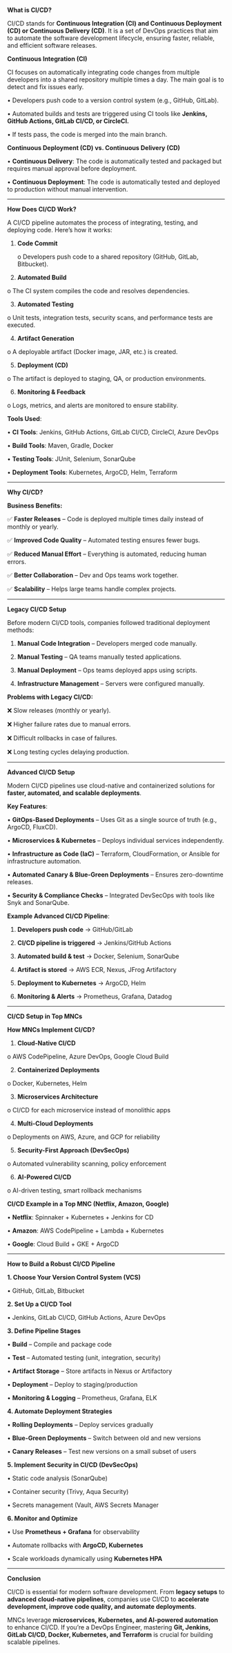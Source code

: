 **What is CI/CD?**

CI/CD stands for **Continuous Integration (CI) and Continuous Deployment (CD) or Continuous Delivery (CD)**. It is a set of DevOps practices that aim to automate the software development lifecycle, ensuring faster, reliable, and efficient software releases.

**Continuous Integration (CI)**

CI focuses on automatically integrating code changes from multiple developers into a shared repository multiple times a day. The main goal is to detect and fix issues early.

• Developers push code to a version control system (e.g., GitHub, GitLab).

• Automated builds and tests are triggered using CI tools like **Jenkins, GitHub Actions, GitLab CI/CD, or CircleCI.**

• If tests pass, the code is merged into the main branch.

**Continuous Deployment (CD) vs. Continuous Delivery (CD)**

  • **Continuous Delivery**: The code is automatically tested and packaged but requires manual approval before deployment.

  • **Continuous Deployment**: The code is automatically tested and deployed to production without manual intervention.

---

**How Does CI/CD Work?**

A CI/CD pipeline automates the process of integrating, testing, and deploying code. Here’s how it works:

1.	**Code Commit**

     o Developers push code to a shared repository (GitHub, GitLab, Bitbucket).

2.	**Automated Build**

o	The CI system compiles the code and resolves dependencies.

3.	**Automated Testing**

o	Unit tests, integration tests, security scans, and performance tests are executed.

4.	**Artifact Generation**

o	A deployable artifact (Docker image, JAR, etc.) is created.

5.	**Deployment (CD)**

o	The artifact is deployed to staging, QA, or production environments.

6.	**Monitoring & Feedback**

o	Logs, metrics, and alerts are monitored to ensure stability.

**Tools Used**:

•	**CI Tools**: Jenkins, GitHub Actions, GitLab CI/CD, CircleCI, Azure DevOps

•	**Build Tools**: Maven, Gradle, Docker

•	**Testing Tools**: JUnit, Selenium, SonarQube

•	**Deployment Tools**: Kubernetes, ArgoCD, Helm, Terraform

---

**Why CI/CD?**

**Business Benefits:**

✅ **Faster Releases** – Code is deployed multiple times daily instead of monthly or yearly.

✅ **Improved Code Quality** – Automated testing ensures fewer bugs.
  
✅ **Reduced Manual Effort** – Everything is automated, reducing human errors.
  
✅ **Better Collaboration** – Dev and Ops teams work together.
  
✅ **Scalability** – Helps large teams handle complex projects.

---

**Legacy CI/CD Setup**

Before modern CI/CD tools, companies followed traditional deployment methods:

1.	**Manual Code Integration** – Developers merged code manually.
  
2.	**Manual Testing** – QA teams manually tested applications.
  
3.	**Manual Deployment** – Ops teams deployed apps using scripts.
	
4.	**Infrastructure Management** – Servers were configured manually.

**Problems with Legacy CI/CD:**

❌ Slow releases (monthly or yearly).

❌ Higher failure rates due to manual errors.

❌ Difficult rollbacks in case of failures.

❌ Long testing cycles delaying production.

---

**Advanced CI/CD Setup**

Modern CI/CD pipelines use cloud-native and containerized solutions for **faster, automated, and scalable deployments**.

**Key Features**:

•	**GitOps-Based Deployments** – Uses Git as a single source of truth (e.g., ArgoCD, FluxCD).

•	**Microservices & Kubernetes** – Deploys individual services independently.

•	**Infrastructure as Code (IaC)** – Terraform, CloudFormation, or Ansible for infrastructure automation.

•	**Automated Canary & Blue-Green Deployments** – Ensures zero-downtime releases.

•	**Security & Compliance Checks** – Integrated DevSecOps with tools like Snyk and SonarQube.

**Example Advanced CI/CD Pipeline**:

1.	**Developers push code** → GitHub/GitLab

2.	**CI/CD pipeline is triggered** → Jenkins/GitHub Actions
  
3.	**Automated build & test** → Docker, Selenium, SonarQube
  
4.	**Artifact is stored** → AWS ECR, Nexus, JFrog Artifactory

5.	**Deployment to Kubernetes** → ArgoCD, Helm

6.	**Monitoring & Alerts** → Prometheus, Grafana, Datadog

---

**CI/CD Setup in Top MNCs**

**How MNCs Implement CI/CD?**

1.	**Cloud-Native CI/CD**

o	AWS CodePipeline, Azure DevOps, Google Cloud Build

2.	**Containerized Deployments**

o	Docker, Kubernetes, Helm

3.	**Microservices Architecture**

o	CI/CD for each microservice instead of monolithic apps

4.	**Multi-Cloud Deployments**

o	Deployments on AWS, Azure, and GCP for reliability

5.	**Security-First Approach (DevSecOps)**

o	Automated vulnerability scanning, policy enforcement

6.	**AI-Powered CI/CD**

o	AI-driven testing, smart rollback mechanisms

**CI/CD Example in a Top MNC (Netflix, Amazon, Google)**

•	**Netflix**: Spinnaker + Kubernetes + Jenkins for CD

•	**Amazon**: AWS CodePipeline + Lambda + Kubernetes

•	**Google**: Cloud Build + GKE + ArgoCD

---

**How to Build a Robust CI/CD Pipeline**

**1. Choose Your Version Control System (VCS)**

•	GitHub, GitLab, Bitbucket

**2. Set Up a CI/CD Tool**

•	Jenkins, GitLab CI/CD, GitHub Actions, Azure DevOps

**3. Define Pipeline Stages**

•	**Build** – Compile and package code

•	**Test** – Automated testing (unit, integration, security)

•	**Artifact Storage** – Store artifacts in Nexus or Artifactory

•	**Deployment** – Deploy to staging/production

•	**Monitoring & Logging** – Prometheus, Grafana, ELK

**4. Automate Deployment Strategies**

•	**Rolling Deployments** – Deploy services gradually

•	**Blue-Green Deployments** – Switch between old and new versions

•	**Canary Releases** – Test new versions on a small subset of users

**5. Implement Security in CI/CD (DevSecOps)**

•	Static code analysis (SonarQube)

•	Container security (Trivy, Aqua Security)

•	Secrets management (Vault, AWS Secrets Manager

**6. Monitor and Optimize**

•	Use **Prometheus + Grafana** for observability

•	Automate rollbacks with **ArgoCD, Kubernetes**

•	Scale workloads dynamically using **Kubernetes HPA**

---

**Conclusion**

CI/CD is essential for modern software development. From **legacy setups** to **advanced cloud-native pipelines**, companies use CI/CD to **accelerate development, improve code quality, and automate deployments**.

MNCs leverage **microservices, Kubernetes, and AI-powered automation** to enhance CI/CD. If you’re a DevOps Engineer, mastering **Git, Jenkins, GitLab CI/CD, Docker, Kubernetes, and Terraform** is crucial for building scalable pipelines.
